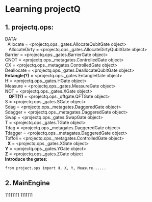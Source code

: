# Learning projectQ

## 1. projectq.ops:<br>
DATA:<br>
    Allocate = <projectq.ops._gates.AllocateQubitGate object><br>
    AllocateDirty = <projectq.ops._gates.AllocateDirtyQubitGate object><br>
    Barrier = <projectq.ops._gates.BarrierGate object><br>
    CNOT = <projectq.ops._metagates.ControlledGate object><br>
    CX = <projectq.ops._metagates.ControlledGate object><br>
    Deallocate = <projectq.ops._gates.DeallocateQubitGate object><br>
    __Entangle(?)__ = <projectq.ops._gates.EntangleGate object><br>
    H = <projectq.ops._gates.HGate object><br>
    Measure = <projectq.ops._gates.MeasureGate object><br>
    NOT = <projectq.ops._gates.XGate object><br>
    __QFT(?)__ = <projectq.ops._qftgate.QFTGate object><br>
    S = <projectq.ops._gates.SGate object><br>
    Sdag = <projectq.ops._metagates.DaggeredGate object><br>
    Sdagger = <projectq.ops._metagates.DaggeredGate object><br>
    Swap = <projectq.ops._gates.SwapGate object><br>
    T = <projectq.ops._gates.TGate object><br>
    Tdag = <projectq.ops._metagates.DaggeredGate object><br>
    Tdagger = <projectq.ops._metagates.DaggeredGate object><br>
    Toffoli = <projectq.ops._metagates.ControlledGate object><br>
   __X__ = <projectq.ops._gates.XGate object><br>
   __Y__ = <projectq.ops._gates.YGate object><br>
   __Z__ = <projectq.ops._gates.ZGate object<br>
__Introduce the gates:__ 
```
from project.ops import H, X, Y, Measure......
```

## 2. MainEngine<br>
 11111111
 1111111

